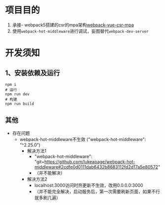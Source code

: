 # 项目目的
1. 承接- webpack5搭建的csr的mpa架构[webpack-vue-csr-mpa](https://github.com/MingxiangFeng/webpack-vue-csr-mpa)
2. 使用`webpack-hot-middleware`进行调试，妄图替代`webpack-dev-server`
# 开发须知
## 1、安装依赖及运行
```
npm i
# 运行
npm run dev
# 构建
npm run build
```
## 其他
- 存在问题
  - webpack-hot-middleware不生效 ("webpack-hot-middleware": "^2.25.0")
    - 解决方法1 
      -  "webpack-hot-middleware": "git+https://github.com/lukeapage/webpack-hot-middleware#2cdfe0d0111dab6432b8683112fd2d17a5e80572"
      - （并不能解决）
    - 解决方法2
        - localhost:3000访问时热更新不生效，改用0.0.0.0:3000 
        - （并不能完全解决，启动服务后，第一次需要刷新页面，如果不行就多刷几遍）

